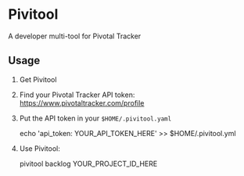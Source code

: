 # Pivitool

A developer multi-tool for Pivotal Tracker

## Usage

1) Get Pivitool

2) Find your Pivotal Tracker API token: https://www.pivotaltracker.com/profile

3) Put the API token in your `$HOME/.pivitool.yaml`

    echo 'api_token: YOUR_API_TOKEN_HERE' >> $HOME/.pivitool.yml

4) Use Pivitool:

    pivitool backlog YOUR_PROJECT_ID_HERE
